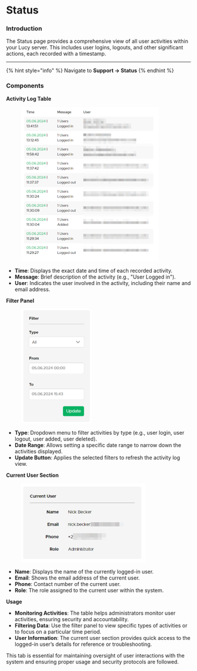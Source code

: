 # Status

### Introduction

The Status page provides a comprehensive view of all user activities within your Lucy server. This includes user logins, logouts, and other significant actions, each recorded with a timestamp.

***

{% hint style="info" %}
Navigate to **Support -> Status**
{% endhint %}

### **Components**

**Activity Log Table**

<figure><img src="../../../.gitbook/assets/image (643).png" alt="" width="375"><figcaption></figcaption></figure>

* **Time**: Displays the exact date and time of each recorded activity.
* **Message**: Brief description of the activity (e.g., "User Logged in").
* **User**: Indicates the user involved in the activity, including their name and email address.

**Filter Panel**

<figure><img src="../../../.gitbook/assets/image (644).png" alt="" width="192"><figcaption></figcaption></figure>

* **Type**: Dropdown menu to filter activities by type (e.g., user login, user logout, user added, user deleted).
* **Date Range**: Allows setting a specific date range to narrow down the activities displayed.
* **Update Button**: Applies the selected filters to refresh the activity log view.

**Current User Section**

<figure><img src="../../../.gitbook/assets/image (645).png" alt="" width="341"><figcaption></figcaption></figure>

* **Name**: Displays the name of the currently logged-in user.
* **Email**: Shows the email address of the current user.
* **Phone**: Contact number of the current user.
* **Role**: The role assigned to the current user within the system.

**Usage**

* **Monitoring Activities**: The table helps administrators monitor user activities, ensuring security and accountability.
* **Filtering Data**: Use the filter panel to view specific types of activities or to focus on a particular time period.
* **User Information**: The current user section provides quick access to the logged-in user’s details for reference or troubleshooting.

This tab is essential for maintaining oversight of user interactions with the system and ensuring proper usage and security protocols are followed.

